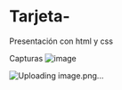 # Tarjeta-
Presentación con html y css

Capturas
![image](https://github.com/MiguelF2910/Tarjeta-/assets/147889328/ec0b9410-f79b-4591-b498-57d8f7d6df24)

![Uploading image.png…]()


